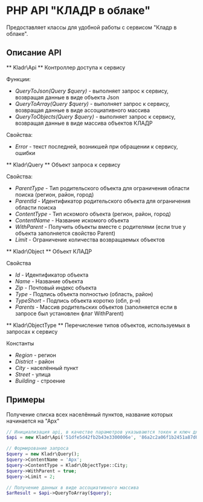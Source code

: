 PHP API "КЛАДР в облаке"
========================

Предоставляет классы для удобной работы с сервисом "Кладр в облаке".

Описание API
------------

** Kladr\Api **
Контроллер доступа к сервису

Функции:
* *QueryToJson(Query $query)* - выполняет запрос к сервису, возвращая данные в виде объекта Json
* *QueryToArray(Query $query)* - выполняет запрос к сервису, возвращая данные в виде ассоциативного массива
* *QueryToObjects(Query $query)* - выполняет запрос к сервису, возвращая данные в виде массива объектов КЛАДР

Свойства:
* *Error* - текст последней, возникшей при обращении к сервису, ошибки

** Kladr\Query **
Объект запроса к сервису

Свойства:
* *ParentType* - Тип родительского объекта для ограничения области поиска (регион, район, город)
* *ParentId* - Идентификатор родительского объекта для ограничения области поиска
* *ContentType* - Тип искомого объекта (регион, район, город)
* *ContentName* - Название искомого объекта
* *WithParent* - Получить объекты вместе с родителями (если true у объекта заполняется свойство Parent)
* *Limit* - Ограничение количества возвращаемых объектов

** Kladr\Object **
Объект КЛАДР

Свойства
* *Id* - Идентификатор объекта
* *Name* - Название объекта
* *Zip* - Почтовый индекс объекта
* *Type* - Подпись объекта полностью (область, район)
* *TypeShort* - Подпись объекта коротко (обл, р-н)
* *Parents* - Массив родительских объектов (заполняется если в запросе был установлен флаг WithParent)

** Kladr\ObjectType **
Перечисление типов  объектов, используемых в запросах к сервису

Константы
* *Region* - регион
* *District* - район
* *City* - населённый пункт
* *Street* - улица
* *Building* - строение

Примеры
-------

Получение списка всех населённый пунктов, название которых начинается на "Арх"

`````php
// Инициализация api, в качестве параметров указываются токен и ключ для доступа к сервису
$api = new Kladr\Api('51dfe5d42fb2b43e3300006e', '86a2c2a06f1b2451a87d05512cc2c3edfdf41969');

// Формирование запроса
$query = new Kladr\Query();
$query->ContentName = 'Арх';
$query->ContentType = Kladr\ObjectType::City;
$query->WithParent = true;
$query->Limit = 2;

// Получение данных в виде ассоциативного массива
$arResult = $api->QueryToArray($query);
`````
